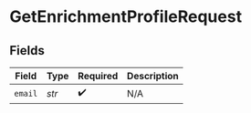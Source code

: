 # GetEnrichmentProfileRequest


## Fields

| Field              | Type               | Required           | Description        |
| ------------------ | ------------------ | ------------------ | ------------------ |
| `email`            | *str*              | :heavy_check_mark: | N/A                |